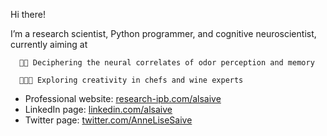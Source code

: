 Hi there!

I’m a research scientist, Python programmer, and cognitive neuroscientist, currently aiming at

      👃🏻 Deciphering the neural correlates of odor perception and memory
  
      👩🏻‍🍳 Exploring creativity in chefs and wine experts

  - Professional website: [research-ipb.com/alsaive](http://research.institutpaulbocuse.com/en/team/anne-lise-saive--15954.kjsp?RH=RECH-EN)
  - LinkedIn page: [linkedin.com/alsaive](https://www.linkedin.com/in/anne-lise-saive-748a36a6/)
  - Twitter page: [twitter.com/AnneLiseSaive](https://twitter.com/AnneLiseSaive)
<!---
annelisesaive/annelisesaive is a ✨ special ✨ repository because its `README.md` (this file) appears on your GitHub profile.
You can click the Preview link to take a look at your changes.
--->
